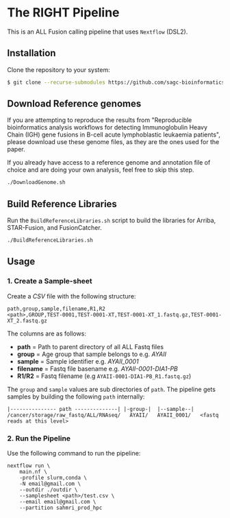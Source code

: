 # The RIGHT Pipeline

This is an ALL Fusion calling pipeline that uses `Nextflow` (DSL2).

## Installation

Clone the repository to your system:

```bash
$ git clone --recurse-submodules https://github.com/sagc-bioinformatics/nf-gene-fusion-ALL-SAGC.git
```

## Download Reference genomes
If you are attempting to reproduce the results from "Reproducible bioinformatics analysis workflows for detecting Immunoglobulin Heavy Chain (IGH) gene fusions in B-cell acute lymphoblastic leukaemia patients", please download use these genome files, as they are the ones used for the paper.

If you already have access to a reference genome and annotation file of choice and are doing your own analysis, feel free to skip this step. 

```bash
./DownloadGenome.sh
```

## Build Reference Libraries


Run the `BuildReferenceLibraries.sh` script to build the libraries for Arriba, STAR-Fusion, and FusionCatcher.

```bash
./BuildReferenceLibraries.sh
```

## Usage

### 1. Create a Sample-sheet

Create a _CSV_ file with the following structure:

```text
path,group,sample,filename,R1,R2
<path>,GROUP,TEST-0001,TEST-0001-XT,TEST-0001-XT_1.fastq.gz,TEST-0001-XT_2.fastq.gz
```

The columns are as follows:

- **path** = Path to parent directory of all ALL Fastq files
- **group** = Age group that sample belongs to e.g. _AYAII_
- **sample** = Sample identifier e.g. _AYAII_0001_
- **filename** = Fastq file basename e.g. _AYAII-0001-DIA1-PB_
- **R1/R2** = Fastq filename (e.g `AYAII-0001-DIA1-PB_R1.fastq.gz`)

The `group` and `sample` values are sub directories of `path`. The pipeline gets samples
by building the following `path` internally:

```text
|--------------- path --------------| |-group-|  |--sample--|
/cancer/storage/raw_fastq/ALL/RNAseq/   AYAII/   AYAII_0001/   <fastq reads at this level>
```

### 2. Run the Pipeline

Use the following command to run the pipeline:

```shell
nextflow run \
    main.nf \
    -profile slurm,conda \
    -N email@gmail.com \
    --outdir ./outdir \
    --samplesheet <path>/test.csv \
    --email email@gmail.com \
    --partition sahmri_prod_hpc
```

[fusion]: https://github.com/sagc-bioinformatics/nf-gene-fusion-ALL
